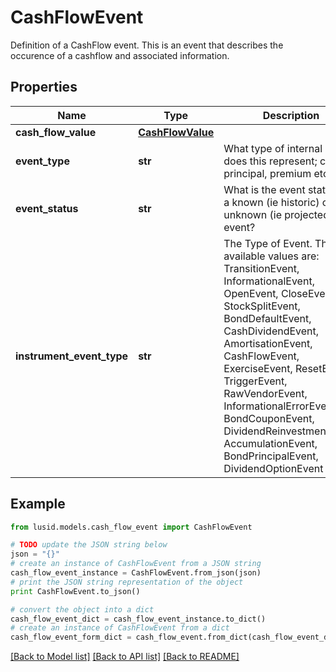 # CashFlowEvent

Definition of a CashFlow event.  This is an event that describes the occurence of a cashflow and associated information.

## Properties
Name | Type | Description | Notes
------------ | ------------- | ------------- | -------------
**cash_flow_value** | [**CashFlowValue**](CashFlowValue.md) |  | 
**event_type** | **str** | What type of internal event does this represent; coupon, principal, premium etc. | [readonly] 
**event_status** | **str** | What is the event status, is it a known (ie historic) or unknown (ie projected) event? | 
**instrument_event_type** | **str** | The Type of Event. The available values are: TransitionEvent, InformationalEvent, OpenEvent, CloseEvent, StockSplitEvent, BondDefaultEvent, CashDividendEvent, AmortisationEvent, CashFlowEvent, ExerciseEvent, ResetEvent, TriggerEvent, RawVendorEvent, InformationalErrorEvent, BondCouponEvent, DividendReinvestmentEvent, AccumulationEvent, BondPrincipalEvent, DividendOptionEvent | 

## Example

```python
from lusid.models.cash_flow_event import CashFlowEvent

# TODO update the JSON string below
json = "{}"
# create an instance of CashFlowEvent from a JSON string
cash_flow_event_instance = CashFlowEvent.from_json(json)
# print the JSON string representation of the object
print CashFlowEvent.to_json()

# convert the object into a dict
cash_flow_event_dict = cash_flow_event_instance.to_dict()
# create an instance of CashFlowEvent from a dict
cash_flow_event_form_dict = cash_flow_event.from_dict(cash_flow_event_dict)
```
[[Back to Model list]](../README.md#documentation-for-models) [[Back to API list]](../README.md#documentation-for-api-endpoints) [[Back to README]](../README.md)


